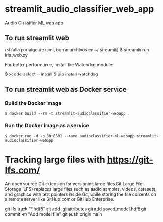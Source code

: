 # streamlit_audio_classifier_web_app
Audio Classifier ML web app

## To run streamlit web
(si falla por algo de toml, borrar archivos en ~/.streamlit)
    $ streamlit run iris_web.py

  For better performance, install the Watchdog module:

  $ xcode-select --install
  $ pip install watchdog

## To run streamlit web as Docker service
### Build the Docker image
    $ docker build --rm -t streamlit-audioclassifier-webapp .

### Run the Docker image as a service
    $ docker run -d -p 80:8501 --name audioclassifier-ml-webapp streamlit-audioclassifier-webapp

# Tracking large files with https://git-lfs.com/
An open source Git extension for versioning large files
Git Large File Storage (LFS) replaces large files such as audio samples, videos, datasets, and graphics with text pointers inside Git, while storing the file contents on a remote server like GitHub.com or GitHub Enterprise.

git lfs track "*.hdf5"
git add .gitattributes
git add saved_model.hdf5
git commit -m "Add model file"
git push origin main
